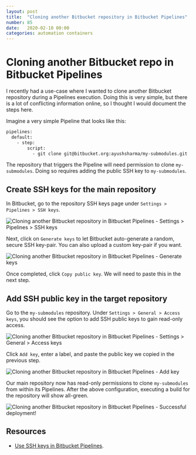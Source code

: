 ```yaml
---
layout: post
title:  "Cloning another Bitbucket repository in Bitbucket Pipelines"
number: 85
date:   2020-02-10 00:00
categories: automation containers
---
```

# Cloning another Bitbucket repo in Bitbucket Pipelines

I recently had a use-case where I wanted to clone another Bitbucket repository during a Pipelines execution. Doing this is very simple, but there is a lot of conflicting information online, so I thought I would document the steps here.

Imagine a very simple Pipeline that looks like this:

```bash
pipelines:
  default:
    - step:
        script:
          - git clone git@bitbucket.org:ayushsharma/my-submodules.git
```

The repository that triggers the Pipeline will need permission to clone `my-submodules`. Doing so requires adding the public SSH key to `my-submodules`.

## Create SSH keys for the main repository
In Bitbucket, go to the repository SSH keys page under `Settings > Pipelines > SSH keys`.

<img src="{{ site.images-path | prepend: site.baseurl | prepend: site.url }}cloning-another-bitbucket-repo-1.png" alt="Cloning another Bitbucket repository in Bitbucket Pipelines - Settings > Pipelines > SSH keys">

Next, click on `Generate keys` to let Bitbucket auto-generate a random, secure SSH key-pair. You can also upload a custom key-pair if you want.

<img src="{{ site.images-path | prepend: site.baseurl | prepend: site.url }}cloning-another-bitbucket-repo-2.png" alt="Cloning another Bitbucket repository in Bitbucket Pipelines - Generate keys">

Once completed, click `Copy public key`. We will need to paste this in the next step.

## Add SSH public key in the target repository
Go to the `my-submodules` repository. Under `Settings > General > Access keys`, you should see the option to add SSH public keys to gain read-only access.

<img src="{{ site.images-path | prepend: site.baseurl | prepend: site.url }}cloning-another-bitbucket-repo-3.png" alt="Cloning another Bitbucket repository in Bitbucket Pipelines - Settings > General > Access keys">

Click `Add key`, enter a label, and paste the public key we copied in the previous step.

<img src="{{ site.images-path | prepend: site.baseurl | prepend: site.url }}cloning-another-bitbucket-repo-4.png" alt="Cloning another Bitbucket repository in Bitbucket Pipelines - Add key">

Our main repository now has read-only permissions to clone `my-submodules` from within its Pipelines. After the above configuration, executing a build for the repository will show all-green.

<img src="{{ site.images-path | prepend: site.baseurl | prepend: site.url }}cloning-another-bitbucket-repo-5.png" alt="Cloning another Bitbucket repository in Bitbucket Pipelines - Successful deployment!">

## Resources

- [Use SSH keys in Bitbucket Pipelines](https://confluence.atlassian.com/bitbucket/use-ssh-keys-in-bitbucket-pipelines-847452940.html).